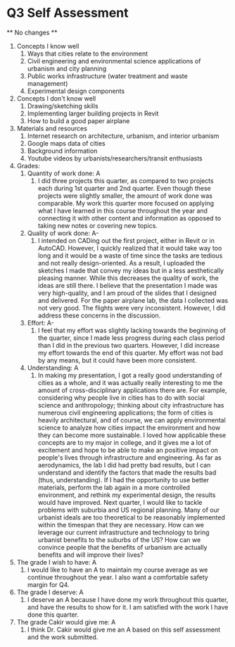 <!-- This work is due by 2021.November.07 together with supporting evidence as required in the anouncement.
Here is what I need you to do:
A. State what concepts you know well, why you think so. Make a list, outline format is preferred.
B. State what concepts you do not know well, why your think so. Make a list, outline format is preferred.
C. State which book(s) you are using.
D. Assign yourself a grade for each item below (explain your reasoning):
Quantity of work done:
Quality of work done:
Effort:
Understanding:
E. State what grade you wish to have and why.
F. State what grade you deserve based on your grades in part D (Understanding must account at least 50% of your grade)
G. State what grade you think I would assign you based on your understanding and why. -->

# Q3 Self Assessment

** No changes **

1. Concepts I know well
    1. Ways that cities relate to the environment
    2. Civil engineering and environmental science applications of urbanism and city planning
    3. Public works infrastructure (water treatment and waste management)
    4. Experimental design components
2. Concepts I don't know well
    1. Drawing/sketching skills
    2. Implementing larger building projects in Revit
    3. How to build a good paper airplane
3. Materials and resources
    1. Internet research on architecture, urbanism, and interior urbanism
    2. Google maps data of cities
    3. Background information
    4. Youtube videos by urbanists/researchers/transit enthusiasts
4. Grades:
    1. Quantity of work done: A
        1. I did three projects this quarter, as compared to two projects each during 1st quarter and 2nd quarter. Even though these projects were slightly smaller, the amount of work done was comparable. My work this quarter more focused on applying what I have learned in this course throughout the year and connecting it with other content and information as opposed to taking new notes or covering new topics. 
    2. Quality of work done: A-
        1. I intended on CADing out the first project, either in Revit or in AutoCAD. However, I quickly realized that it would take way too long and it would be a waste of time since the tasks are tedious and not really design-oriented. As a result, I uploaded the sketches I made that convey my ideas but in a less aesthetically pleasing manner. While this decreases the quality of work, the ideas are still there. I believe that the presentation I made was very high-quality, and I am proud of the slides that I designed and delivered. For the paper airplane lab, the data I collected was not very good. The flights were very inconsistent. However, I did address these concerns in the discussion. 
    3. Effort: A-
        1. I feel that my effort was slightly lacking towards the beginning of the quarter, since I made less progress during each class period than I did in the previous two quarters. However, I did increase my effort towards the end of this quarter. My effort was not bad by any means, but it could have been more consistent. 
    4. Understanding: A
        1. In making my presentation, I got a really good understanding of cities as a whole, and it was actually really interesting to me the amount of cross-disciplinary applications there are. For example, considering why people live in cities has to do with social science and anthropology; thinking about city infrastructure has numerous civil engineering applications; the form of cities is heavily architectural, and of course, we can apply environmental science to analyze how cities impact the environment and how they can become more sustainable. I loved how applicable these concepts are to my major in college, and it gives me a lot of excitement and hope to be able to make an positive impact on people's lives through infrastructure and engineering. As far as aerodynamics, the lab I did had pretty bad results, but I can understand and identify the factors that made the results bad (thus, understanding). If I had the opportunity to use better materials, perform the lab again in a more controlled environment, and rethink my experimental design, the results would have improved. Next quarter, I would like to tackle problems with suburbia and US regional planning. Many of our urbanist ideals are too theoretical to be reasonably implemented within the timespan that they are necessary. How can we leverage our current infrastructure and technology to bring urbanist benefits to the suburbs of the US? How can we convince people that the benefits of urbanism are actually benefits and will improve their lives?
5. The grade I wish to have: A
    1. I would like to have an A to maintain my course average as we continue throughout the year. I also want a comfortable safety margin for Q4. 
6. The grade I deserve: A
    1. I deserve an A because I have done my work throughout this quarter, and have the results to show for it. I am satisfied with the work I have done this quarter. 
7. The grade Cakir would give me: A
    1. I think Dr. Cakir would give me an A based on this self assessment and the work submitted. 